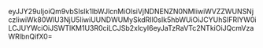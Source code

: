 eyJJY29uIjoiQm9vbSIsIk1lbWJlcnMiOlsiVjNDNENZN0NMIiwiWVZZWUNSNjczIiwiWk80WlU3NjU5IiwiUUNDWUMySkdRIl0sIk5hbWUiOiJCYUhSIFRlYW0iLCJUYWciOiJSWTlKM1U3R0ciLCJSb2xlcyI6eyJaTzRaVTc2NTkiOiJQcmVzaWRlbnQifX0=